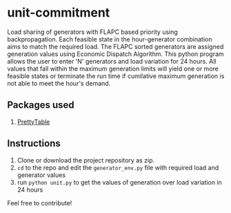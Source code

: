 # unit-commitment
Load sharing of generators with FLAPC based priority using backpropagation. Each feasible state in the hour-generator combination aims to match the required load. The FLAPC sorted generators are assigned generation values using Economic Dispatch Algorithm.
This python program allows the user to enter 'N' generators and load variation for 24 hours. All values that fall within the maximum generation limits will yield one or more feasible states or terminate the run time if cumilative maximum generation is not able to meet the hour's demand.

## Packages used
1. [PrettyTable](https://pypi.python.org/pypi/PrettyTable)

## Instructions
1. Clone or download the project repository as zip. 
2. `cd` to the repo and edit the `generator_env.py` file with required load and generator values
3. run `python unit.py` to get the values of generation over load variation in 24 hours

Feel free to contribute!
